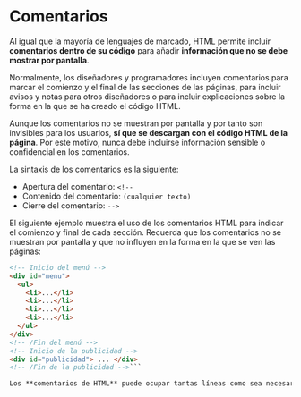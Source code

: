 # Comentarios

Al igual que la mayoría de lenguajes de marcado, HTML permite incluir **comentarios dentro de su código** para añadir **información que no se debe mostrar por pantalla**.

Normalmente, los diseñadores y programadores incluyen comentarios para marcar el comienzo y el final de las secciones de las páginas, para incluir avisos y notas para otros diseñadores o para incluir explicaciones sobre la forma en la que se ha creado el código HTML.

Aunque los comentarios no se muestran por pantalla y por tanto son invisibles para los usuarios, **sí que se descargan con el código HTML de la página**. Por este motivo, nunca debe incluirse información sensible o confidencial en los comentarios.

La sintaxis de los comentarios es la siguiente:

- Apertura del comentario: `<!--`
- Contenido del comentario: `(cualquier texto)`
- Cierre del comentario: `-->`

El siguiente ejemplo muestra el uso de los comentarios HTML para indicar el comienzo y final de cada sección. Recuerda que los comentarios no se muestran por pantalla y que no influyen en la forma en la que se ven las páginas:

```html
<!-- Inicio del menú -->
<div id="menu">
  <ul>
    <li>...</li>
    <li>...</li>
    <li>...</li>
    <li>...</li>
  </ul>
</div>
<!-- /Fin del menú -->
<!-- Inicio de la publicidad -->
<div id="publicidad"> ... </div>
<!-- /Fin de la publicidad -->```

Los **comentarios de HTML** puede ocupar tantas líneas como sea necesario. Sin embargo, los comentarios no se pueden anidar, es decir, no se puede incluir un comentario dentro de otro comentario.
